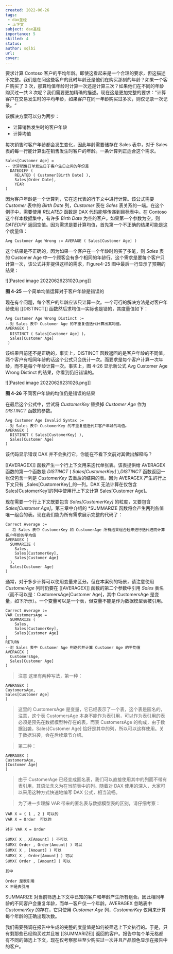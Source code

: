 ```yaml
---
created: 2022-06-26
tags:
 - dax圣经
 - 上下文
subject: dax圣经
importance: 5
skilled: 4
status: 
author: sqlbi
url: 
cover: 
---
```



要求计算 Contoso 客户的平均年龄。即使这看起来是一个合理的要求，但这描述不完整。我们是在问这些客户的此时年龄还是他们在购买那刻的年龄？如果一个客户购买了 3 次，那算均值年龄时计算一次还是计算三次？如果他们在不同的年龄购买过一共 3 次呢？我们需要更加精确的描述。现在这是更加完整的要求："计算客户在交易发生时的平均年龄，如果客户在同一年龄购买过多次，则仅记录一次记录。“

该解决方案可以分为两步：

-   计算销售发生时的客户年龄
-   计算均值

每次销售时客户年龄都会发生变化，因此年龄需要储存在 Sales 表中，对于 Sales 表的每一行能计算出在销售发生时客户的年龄。一条计算列正适合这个需求。

```DAX
Sales[Customer Age] =
-- 计算销售订单发生日于客户生日之间的年份差
  DATEDIFF ( 
    RELATED ( Customer[Birth Date] ),
    Sales[Order Date], 
    YEAR 
)  
```

因为客户年龄是一个计算列，它在迭代表的行下文中进行计算。该公式需要 _Customer_ 表中的 _Birth Date_ 列，_Customer_ 表在 _Sales_ 表关系的一端。在这个例子中，需要使用 _RELATED_ 函数是 DAX 代码能够传递到目标表中。在 Contoso 这个样本数据集中，有许多 _Birth Date_ 为空的客户。如果第一个参数为空，则 _DATEDIFF_ 返回空值。因为需求是要计算均值，首先第一个不正确的结果可能是这个度量值：

```DAX
Avg Customer Age Wrong := AVERAGE ( Sales[Customer Age] )  
```

这个结果是不正确的，因为如果一个客户在一个年龄时购买了多笔，则 _Sales_ 表的 Customer Age 中一个顾客会有多个相同的年龄行。这个需求是要每个客户只计算一次，该公式并非提供这样的需求，Figure4-25 图中最后一行显示了预期的结果：

![[Pasted image 20220626231020.png]]

**图 4-25** 一个简单均值运算对于客户年龄是错误的

现在有个问题，每个客户的年龄应该只计算一次。一个可行的解决方法是对客户年龄使用 [[DISTINCT]] 函数然后求均值—实际也是错的，其度量值如下：

```DAX
Avg Customer Age Wrong Distinct :=
--对 Sales 表中 Customer Age 的不重复值迭代计算出其均值。
AVERAGEX (
  DISTINCT ( Sales[Customer Age] )，
  Sales[Customer Age] 
 )
```

该结果目前还不是正确的，事实上，DISTINCT 函数返回的是客户年龄的不同值，两个客户有相同年龄的话这个公式只会统计一次。而要求是每个客户计算一次年龄，而不是每个年龄计算一次。事实上，图 4-26 显示新公式 Avg Customer Age Wrong Distinct 的结果，你看到仍旧错误的。

![[Pasted image 20220626231026.png]]

**图 4-26** 不同客户年龄的均值仍是错误的结果

在最后这个公式中，尝试将 _CustomerKey_ 替换掉 _Customer Age_ 作为 _DISTINCT_ 函数的参数。

```DAX
Avg Customer Age Invalid Syntax :=
--对 Sales 表中 CustomerKey 的不重复值迭代并客户年龄的均值。
AVERAGEX ( 
  DISTINCT ( Sales[CustomerKey] ), 
  Sales[Customer Age] 
)  
```

该代码显示错误 DAX 并不会执行它，你能在不看下文前对其做出解释吗？

[[AVERAGEX]] 函数产生一个行上下文用来迭代单张表。该表提供给 AVERAGEX 函数的第一个函数是 _DISTINCT_ ( _Sales[CustomerKey]_ ),_DISTINCT_ 函数返回一张仅包含一列是 _CustomerKey_ 去重后的结果的表。因为 AVERAGEX 产生的行上下文只有 _Sales[CustomerKey]_的一列。DAX 无法计算在仅包含 Sales[CustomerKey]的列中使用行上下文计算 Sales[Customer Age]。

现在需要一个行上下文既要包含 _Sales[CustomerKey]_ 的粒度，又要包含 _Sales[Customer Age]_。第三章中介绍的 *SUMMARIZE 函数将会产生两列各值唯一组合的表。现在我们能为所有需求展示完整的代码了：

```DAX
Correct Average :=
-- 将 Sales 表中 CustomerKey 和 CustomerAge 所有结果组合起来进行迭代进而计算客户年龄的平均值
AVERAGEX ( 
  SUMMARIZE ( 
    Sales, 
    Sales[CustomerKey], 
    Sales[Customer Age] 
  ), 
  Sales[Customer Age] 
)  
```

通常，对于多步计算可以使用变量来区分。但在本案例的场景，请注意使用 _CustomerAge_ 列时仍要在 [[AVERAGEX]] 函数的第二个参数中引用 _Sales_ 表名（而不可以是：CustomersAge[Customer Age]，其中 CustomersAge 是变量，如下所示）。一个变量可以是一个表，但变量不能是作为数据模型表被引用。

```DAX
Correct Average :=
VAR CustomersAge =
  SUMMARIZE ( 
    Sales, 
    Sales[CustomerKey], 
    Sales[Customer Age] 
)
RETURN
--对 Sales 表中 Customer Age 列迭代并计算 Customer Age 的平均值
AVERAGEX ( 
  CustomersAge, 
  Sales[Customer Age] 
)  
```

> 注意 这里有两种写法，第一种：

```DAX
AVERAGEX ( 
CustomersAge, 
Sales[Customer Age] 
)  
```

> 这里的 CustomersAge 是变量，它已经表示了一个表，这个表是匿名的，注意，这个表 CustomersAge 本身不能作为表引用，可以作为表引用的表必须是预先在数据模型种存在的表。而表 CustomersAge 的构成，由于数据沿袭，Sales[Customer Age] 恰好是其中的列，所以可以这样使用。关于数据沿袭，会在后续章节介绍。

> 第二种：

```DAX
AVERAGEX ( 
CustomersAge, 
[Customer Age] 
)  
```

> 由于 CustomerAge 已经变成匿名表，我们可以直接使用其中的列而不带有表引用，其语法含义为在当前表中的列。随着对 DAX 使用的深入，大家可以采用这种方式快速地编写 DAX 公式，相当流畅。

> 为了进一步理解 VAR 带来的匿名表与数据模型表的区别，请仔细考察：

```DAX
VAR X = { 1 , 2 } 可以的
VAR X = Order  可以的

对于 VAR X = Order

SUMX( X , X[Amount] ) 不可以
SUMX( Order , Order[Amount] ) 可以
SUMX( X , [Amount] ) 可以
SUMX( X , Order[Amount] ) 可以
SUMX( Order , [Amount] ) 可以

其中

Order 是表引用
X 不是表引用
```

SUMMARIZE 对当前筛选上下文中已知的客户和年龄产生所有组合。因此相同年龄的不同客户会重复年龄，而单一客户仅一个年龄。AVERAGEX 忽略表中 _CustomerKey_ 的存在，它只使用 _Customer Age_ 列，_CustomerKey_ 仅用来计算每个年龄的正确出现次数。

我们需要强调在报告中生成的完整的度量值是如何被筛选上下文执行的。于是，只有剩那些已经购买过并且被 [[SUMMARIZE]] 返回的客户。报告中每个单元格都有不同的筛选上下文，现在仅考察那些至少购买过一次并且产品颜色显示在报告中的客户。